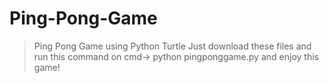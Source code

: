 # Ping-Pong-Game
>Ping Pong Game using Python Turtle
>Just download these files and run this command on cmd-> 
>python pingponggame.py 
>and enjoy this game! 


